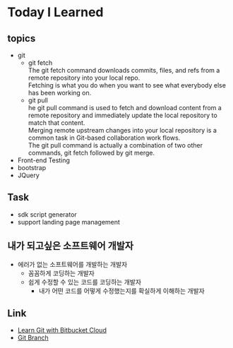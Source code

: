 # Today I Learned  
## topics  
  - git  
    - git fetch  
      The git fetch command downloads commits, files, and refs from a remote repository into your local repo.  
      Fetching is what you do when you want to see what everybody else has been working on.  
    - git pull  
      he git pull command is used to fetch and download content from a remote repository and immediately update the local repository to match that content.   
      Merging remote upstream changes into your local repository is a common task in Git-based collaboration work flows.  
      The git pull command is actually a combination of two other commands, git fetch followed by git merge.  
  - Front-end Testing  
  - bootstrap  
  - JQuery  

## Task  
  - sdk script generator  
  - support landing page management  

## 내가 되고싶은 소프트웨어 개발자  
  - 에러가 없는 소프트웨어를 개발하는 개발자  
    - 꼼꼼하게 코딩하는 개발자  
    - 쉽게 수정할 수 있는 코드를 코딩하는 개발자  
      - 내가 어떤 코드를 어떻게 수정했는지를 확실하게 이해하는 개발자  


## Link  
  - [Learn Git with Bitbucket Cloud](https://www.atlassian.com/git/tutorials/learn-git-with-bitbucket-cloud)  
  - [Git Branch](https://git-scm.com/book/ko/v1/Git-%EB%B8%8C%EB%9E%9C%EC%B9%98-%EB%A6%AC%EB%AA%A8%ED%8A%B8-%EB%B8%8C%EB%9E%9C%EC%B9%98)
